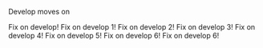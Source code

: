 Develop moves on

Fix on develop!
Fix on develop 1!
Fix on develop 2!
Fix on develop 3!
Fix on develop 4!
Fix on develop 5!
Fix on develop 6!
Fix on develop 6!
